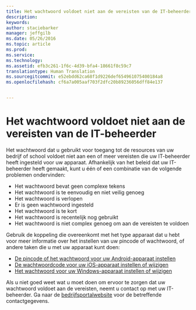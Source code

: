 ```yaml
---
title: Het wachtwoord voldoet niet aan de vereisten van de IT-beheerder | Microsoft Intune
description: 
keywords: 
author: staciebarker
manager: jeffgilb
ms.date: 05/26/2016
ms.topic: article
ms.prod: 
ms.service: 
ms.technology: 
ms.assetid: efb3c261-1f6c-4d39-bfa4-18661f8c59c7
translationtype: Human Translation
ms.sourcegitcommit: e52ebdd62ca68f1d9226def654961075400184a8
ms.openlocfilehash: cf6a7a005aaf703f2dfc20b89236056dff84e137


---
```


# Het wachtwoord voldoet niet aan de vereisten van de IT-beheerder

Het wachtwoord dat u gebruikt voor toegang tot de resources van uw bedrijf of school voldoet niet aan een of meer vereisten die uw IT-beheerder heeft ingesteld voor uw apparaat. Afhankelijk van het beleid dat uw IT-beheerder heeft gemaakt, kunt u één of een combinatie van de volgende problemen ondervinden:

- Het wachtwoord bevat geen complexe tekens
- Het wachtwoord is te eenvoudig en niet veilig genoeg
- Het wachtwoord is verlopen
- Er is geen wachtwoord ingesteld
- Het wachtwoord is te kort
- Het wachtwoord is recentelijk nog gebruikt
- Het wachtwoord is niet complex genoeg om aan de vereisten te voldoen

Gebruik de koppeling die overeenkomt met het type apparaat dat u hebt voor meer informatie over het instellen van uw pincode of wachtwoord, of andere taken die u met uw apparaat kunt doen:

- [De pincode of het wachtwoord voor uw Android-apparaat instellen](set-your-pin-or-password-android.md)
- [De wachtwoordcode voor uw iOS-apparaat instellen of wijzigen](set-or-change-your-passcode-ios.md)
- [Het wachtwoord voor uw Windows-apparaat instellen of wijzigen](set-or-change-your-password-windows.md)

Als u niet goed weet wat u moet doen om ervoor te zorgen dat uw wachtwoord voldoet aan de vereisten, neemt u contact op met uw IT-beheerder. Ga naar de [bedrijfsportalwebsite](http://portal.manage.microsoft.com) voor de betreffende contactgegevens.


<!--HONumber=Jun16_HO4-->


